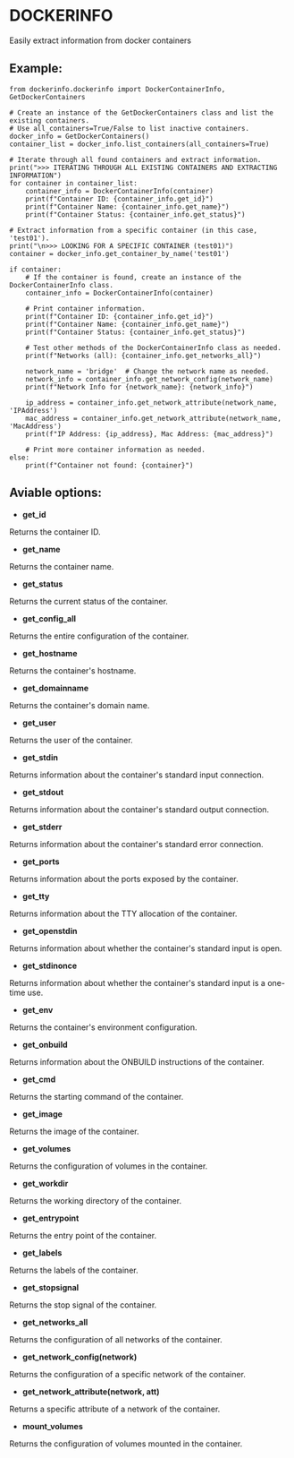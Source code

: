 # DOCKERINFO

Easily extract information from docker containers


## Example:

```
from dockerinfo.dockerinfo import DockerContainerInfo, GetDockerContainers

# Create an instance of the GetDockerContainers class and list the existing containers.
# Use all_containers=True/False to list inactive containers.
docker_info = GetDockerContainers()
container_list = docker_info.list_containers(all_containers=True)

# Iterate through all found containers and extract information.
print(">>> ITERATING THROUGH ALL EXISTING CONTAINERS AND EXTRACTING INFORMATION")
for container in container_list:
    container_info = DockerContainerInfo(container)
    print(f"Container ID: {container_info.get_id}")
    print(f"Container Name: {container_info.get_name}")
    print(f"Container Status: {container_info.get_status}")

# Extract information from a specific container (in this case, 'test01').
print("\n>>> LOOKING FOR A SPECIFIC CONTAINER (test01)")
container = docker_info.get_container_by_name('test01')

if container:
    # If the container is found, create an instance of the DockerContainerInfo class.
    container_info = DockerContainerInfo(container)
    
    # Print container information.
    print(f"Container ID: {container_info.get_id}")
    print(f"Container Name: {container_info.get_name}")
    print(f"Container Status: {container_info.get_status}")

    # Test other methods of the DockerContainerInfo class as needed.
    print(f"Networks (all): {container_info.get_networks_all}")
    
    network_name = 'bridge'  # Change the network name as needed.
    network_info = container_info.get_network_config(network_name)
    print(f"Network Info for {network_name}: {network_info}")

    ip_address = container_info.get_network_attribute(network_name, 'IPAddress')
    mac_address = container_info.get_network_attribute(network_name, 'MacAddress')
    print(f"IP Address: {ip_address}, Mac Address: {mac_address}")

    # Print more container information as needed.
else:
    print(f"Container not found: {container}")
```

## Aviable options:
- **get_id**

Returns the container ID.

- **get_name**

Returns the container name.

- **get_status**

Returns the current status of the container.

- **get_config_all**

Returns the entire configuration of the container.

- **get_hostname**

Returns the container's hostname.

- **get_domainname**

Returns the container's domain name.

- **get_user**

Returns the user of the container.

- **get_stdin**

Returns information about the container's standard input connection.

- **get_stdout**

Returns information about the container's standard output connection.

- **get_stderr**

Returns information about the container's standard error connection.

- **get_ports**

Returns information about the ports exposed by the container.

- **get_tty**

Returns information about the TTY allocation of the container.

- **get_openstdin**

Returns information about whether the container's standard input is open.

- **get_stdinonce**

Returns information about whether the container's standard input is a one-time use.

- **get_env**

Returns the container's environment configuration.

- **get_onbuild**

Returns information about the ONBUILD instructions of the container.

- **get_cmd**

Returns the starting command of the container.

- **get_image**

Returns the image of the container.

- **get_volumes**

Returns the configuration of volumes in the container.

- **get_workdir**

Returns the working directory of the container.

- **get_entrypoint**

Returns the entry point of the container.

- **get_labels**

Returns the labels of the container.

- **get_stopsignal**

Returns the stop signal of the container.

- **get_networks_all**

Returns the configuration of all networks of the container.

- **get_network_config(network)**

Returns the configuration of a specific network of the container.

- **get_network_attribute(network, att)**

Returns a specific attribute of a network of the container.

- **mount_volumes**

Returns the configuration of volumes mounted in the container.


